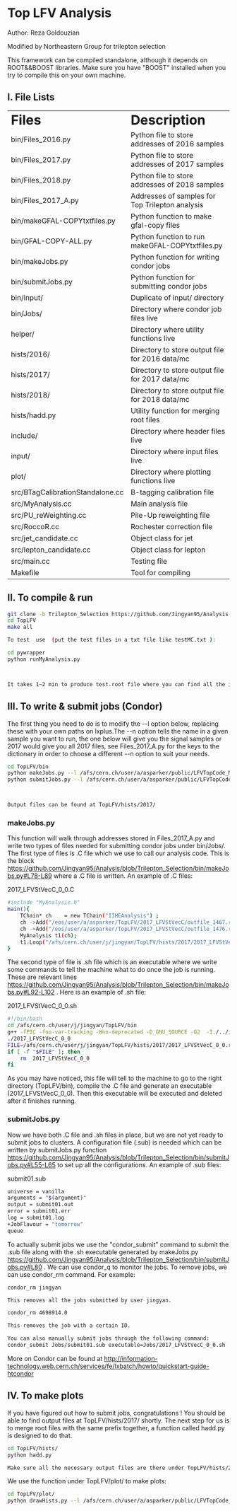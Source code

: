 # Top LFV Analysis  

Author: Reza Goldouzian

Modified by Northeastern Group for trilepton selection

This framework can be compiled standalone, although it depends on ROOT&&BOOST libraries. Make sure you have "BOOST" installed when you try to compile this on your own machine. 

## I. File Lists

<table border="0">
 <tr>
    <td><b style="font-size:30px">Files</b></td>
    <td><b style="font-size:30px">Description</b></td>
 </tr>
 <tr>
    <td>bin/Files_2016.py</td>
    <td>Python file to store addresses of 2016 samples</td>
 </tr>
 <tr>
    <td>bin/Files_2017.py</td>
    <td>Python file to store addresses of 2017 samples</td>
 </tr>
 <tr>
    <td>bin/Files_2018.py</td>
    <td>Python file to store addresses of 2018 samples</td>
 </tr>
 <tr>
    <td>bin/Files_2017_A.py</td>
    <td>Addresses of samples for Top Trilepton analysis</td>
 </tr>
 <tr>
    <td>bin/makeGFAL-COPYtxtfiles.py</td>
    <td>Python function to make gfal-copy files</td>
 </tr>
 <tr>
    <td>bin/GFAL-COPY-ALL.py</td>
    <td>Python function to run makeGFAL-COPYtxtfiles.py</td>
 </tr>
 <tr>
    <td>bin/makeJobs.py</td>
    <td>Python function for writing condor jobs</td>
 </tr>
 <tr>
    <td>bin/submitJobs.py</td>
    <td>Python function for submitting condor jobs</td>
 </tr>
 <tr>
    <td>bin/input/</td>
    <td>Duplicate of input/ directory</td>
 </tr>
 <tr>
    <td>bin/Jobs/</td>
    <td>Directory where condor job files live</td>
 </tr>
 <tr>
    <td>helper/</td>
    <td>Directory where utility functions live</td>
 </tr>
 <tr>
    <td>hists/2016/</td>
    <td>Directory to store output file for 2016 data/mc</td>
 </tr>
 <tr>
    <td>hists/2017/</td>
    <td>Directory to store output file for 2017 data/mc</td>
 </tr>
 <tr>
    <td>hists/2018/</td>
    <td>Directory to store output file for 2018 data/mc</td>
 </tr>
 <tr>
    <td>hists/hadd.py</td>
    <td>Utility function for merging root files</td>
 </tr>
 <tr>
    <td>include/</td>
    <td>Directory where header files live</td>
 </tr>
 <tr>
    <td>input/</td>
    <td>Directory where input files live</td>
 </tr>
 <tr>
    <td>plot/</td>
    <td>Directory where plotting functions live</td>
 </tr>
 <tr>
    <td>src/BTagCalibrationStandalone.cc</td>
    <td>B-tagging calibration file</td>
 </tr>
 <tr>
    <td>src/MyAnalysis.cc</td>
    <td>Main analysis file</td>
 </tr>
 <tr>
    <td>src/PU_reWeighting.cc</td>
    <td>Pile-Up reweighting file</td>
 </tr>
 <tr>
    <td>src/RoccoR.cc</td>
    <td>Rochester correction file</td>
 </tr>
 <tr>
    <td>src/jet_candidate.cc</td>
    <td>Object class for jet</td>
 </tr>
 <tr>
    <td>src/lepton_candidate.cc</td>
    <td>Object class for lepton</td>
 </tr>
 <tr>
    <td>src/main.cc</td>
    <td>Testing file</td>
 </tr>
 <tr>
    <td>Makefile</td>
    <td>Tool for compiling</td>
 </tr>
</table>

## II. To compile & run 

```sh
git clone -b Trilepton_Selection https://github.com/Jingyan95/Analysis.git TopLFV
cd TopLFV
make all

To test  use  (put the test files in a txt file like testMC.txt ):

cd pywrapper
python runMyAnalysis.py



It takes 1~2 min to produce test.root file where you can find all the interesting distributions.  
```

## III. To write & submit jobs (Condor) 

The first thing you need to do is to modify the --l option below, replacing these with your own paths on lxplus.The --n option tells the name in a given sample you want to run, the one below will give you the signal samples or 2017 would give you all 2017 files, see Files_2017_A.py for the keys to the dictionary in order to choose a different --n option to suit your needs. 

```sh
cd TopLFV/bin
python makeJobs.py --l /afs/cern.ch/user/a/asparker/public/LFVTopCode_MyFork/TopLFV/ --n SMEFTfr
python submitJobs.py --l /afs/cern.ch/user/a/asparker/public/LFVTopCode_MyFork/TopLFV/ --n SMEFTfr



Output files can be found at TopLFV/hists/2017/ 
```

### makeJobs.py

This function will walk through addresses stored in Files_2017_A.py and write two types of files needed for submitting condor jobs under bin/Jobs/. 
The first type of files is .C file which we use to call our analysis code. This is the block https://github.com/Jingyan95/Analysis/blob/Trilepton_Selection/bin/makeJobs.py#L78-L89 where a .C file is written. An example of .C files:

2017_LFVStVecC_0_0.C

```sh
#include "MyAnalysis.h"
main(){
    TChain* ch    = new TChain("IIHEAnalysis") ;
    ch ->Add("/eos/user/a/asparker/TopLFV/2017_LFVStVecC/outfile_1467.root");
    ch ->Add("/eos/user/a/asparker/TopLFV/2017_LFVStVecC/outfile_1476.root");
    MyAnalysis t1(ch);
    t1.Loop("/afs/cern.ch/user/j/jingyan/TopLFV/hists/2017/2017_LFVStVecC_0_0.root", "mc" , "" , "2017" , "" , 0.0512 , 41.53 , 500000);
}
```

The second type of file is .sh file which is an executable where we write some commands to tell the machine what to do once the job is running. These are relevant lines https://github.com/Jingyan95/Analysis/blob/Trilepton_Selection/bin/makeJobs.py#L92-L102 . Here is an example of .sh file:

2017_LFVStVecC_0_0.sh

```sh
#!/bin/bash
cd /afs/cern.ch/user/j/jingyan/TopLFV/bin
g++ -fPIC -fno-var-tracking -Wno-deprecated -D_GNU_SOURCE -O2  -I./../include   -pthread -std=c++11 -m64 -I/usr/include/root -ldl  -o 2017_LFVStVecC_0_0 Jobs/2017_LFVStVecC_0_0.C ../lib/main.so -L/usr/lib64/root -lGui -lCore -lImt -lRIO -lNet -lHist -lGraf -lGraf3d -lGpad -lROOTVecOps -lTree -lTreePlayer -lRint -lPostscript -lMatrix -lPhysics -lMathCore -lThread -lMultiProc -lROOTDataFrame -pthread -lm -ldl -rdynamic  -lMinuit -lTreePlayer
./2017_LFVStVecC_0_0
FILE=/afs/cern.ch/user/j/jingyan/TopLFV/hists/2017/2017_LFVStVecC_0_0.root
if [ -f "$FILE" ]; then
    rm  2017_LFVStVecC_0_0
fi 
```

As you may have noticed, this file will tell to the machine to go to the right directory (TopLFV/bin), compile the .C file and generate an executable (2017_LFVStVecC_0_0). Then this executable will be executed and deleted after it finishes running. 

### submitJobs.py

Now we have both .C file and .sh files in place, but we are not yet ready to submit jobs to clusters. A configuration file (.sub) is needed which can be written by submitJobs.py function https://github.com/Jingyan95/Analysis/blob/Trilepton_Selection/bin/submitJobs.py#L55-L65 to set up all the configurations. An example of .sub files:

submit01.sub

```sh
universe = vanilla
arguments = "$(argument)"
output = submit01.out
error = submit01.err
log = submit01.log
+JobFlavour = "tomorrow"
queue
```

To actually submit jobs we use the "condor_submit" command to submit the .sub file along with the .sh executable generated by makeJobs.py https://github.com/Jingyan95/Analysis/blob/Trilepton_Selection/bin/submitJobs.py#L80 . We can use condor_q to monitor the jobs. To remove jobs, we can use condor_rm command. For example:

```sh
condor_rm jingyan

This removes all the jobs submitted by user jingyan.

condor_rm 4698914.0

This removes the job with a certain ID.

You can also manually submit jobs through the following command:
condor_submit Jobs/submit01.sub executable=Jobs/2017_LFVStVecC_0_0.sh
```

More on Condor can be found at http://information-technology.web.cern.ch/services/fe/lxbatch/howto/quickstart-guide-htcondor


## IV. To make plots
If you have figured out how to submit jobs, congratulations ! You should be able to find output files at TopLFV/hists/2017/ shortly. The next step for us is to merge root files with the same prefix together, a function called hadd.py is designed to do that. 

```sh
cd TopLFV/hists/
python hadd.py

Make sure all the necessary output files are there under TopLFV/hists/2017/, otherwise, this function might run into problems. 
```

We use the function under TopLFV/plot/ to make plots:

```sh
cd TopLFV/plot/
python drawHists.py --l /afs/cern.ch/user/a/asparker/public/LFVTopCode_MyFork/TopLFV/hists/
```

